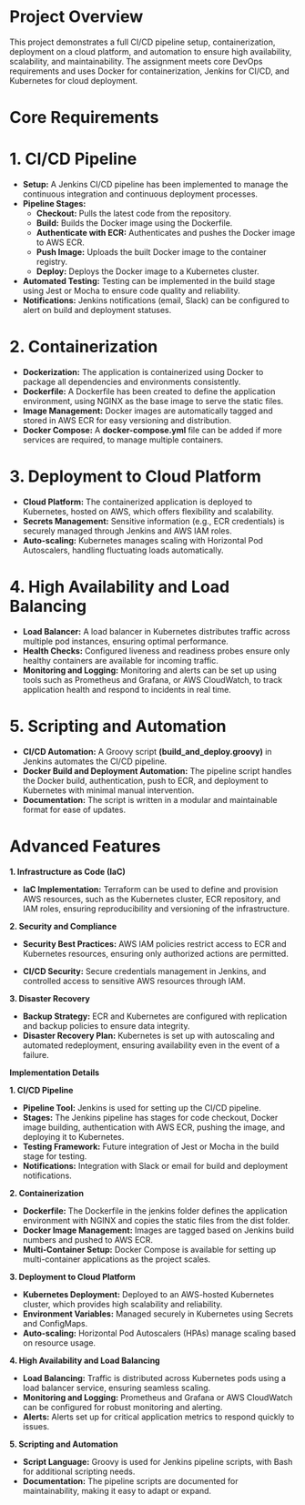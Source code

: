 # Project Overview
This project demonstrates a full CI/CD pipeline setup, containerization, deployment on a cloud platform, and automation to ensure high availability, scalability, and maintainability. The assignment meets core DevOps requirements and uses Docker for containerization, Jenkins for CI/CD, and Kubernetes for cloud deployment.

# Core Requirements

# 1. CI/CD Pipeline

* **Setup:**  A Jenkins CI/CD pipeline has been implemented to manage the continuous integration and continuous deployment processes.
* **Pipeline Stages:**
  * **Checkout:** Pulls the latest code from the repository.
  * **Build:** Builds the Docker image using the Dockerfile.
  * **Authenticate with ECR:** Authenticates and pushes the Docker image to AWS ECR.
  * **Push Image:** Uploads the built Docker image to the container registry.
  * **Deploy:** Deploys the Docker image to a Kubernetes cluster.
* **Automated Testing:** Testing can be implemented in the build stage using Jest or Mocha to ensure code quality and reliability.
* **Notifications:** Jenkins notifications (email, Slack) can be configured to alert on build and deployment statuses.

# 2. Containerization

* **Dockerization:** The application is containerized using Docker to package all dependencies and environments consistently.
* **Dockerfile:** A Dockerfile has been created to define the application environment, using NGINX as the base image to serve the static files.
* **Image Management:** Docker images are automatically tagged and stored in AWS ECR for easy versioning and distribution.
* **Docker Compose:** A **docker-compose.yml** file can be added if more services are required, to manage multiple containers.

# 3. Deployment to Cloud Platform

* **Cloud Platform:** The containerized application is deployed to Kubernetes, hosted on AWS, which offers flexibility and scalability.
* **Secrets Management:** Sensitive information (e.g., ECR credentials) is securely managed through Jenkins and AWS IAM roles.
* **Auto-scaling:** Kubernetes manages scaling with Horizontal Pod Autoscalers, handling fluctuating loads automatically.

# 4. High Availability and Load Balancing

* **Load Balancer:** A load balancer in Kubernetes distributes traffic across multiple pod instances, ensuring optimal performance.
* **Health Checks:** Configured liveness and readiness probes ensure only healthy containers are available for incoming traffic.
* **Monitoring and Logging:** Monitoring and alerts can be set up using tools such as Prometheus and Grafana, or AWS CloudWatch, to track application health and respond to incidents in real time.

# 5. Scripting and Automation
* **CI/CD Automation:** A Groovy script **(build_and_deploy.groovy)** in Jenkins automates the CI/CD pipeline.
* **Docker Build and Deployment Automation:** The pipeline script handles the Docker build, authentication, push to ECR, and deployment to Kubernetes with minimal manual intervention.
* **Documentation:** The script is written in a modular and maintainable format for ease of updates.


# Advanced Features

**1. Infrastructure as Code (IaC)**

  * **IaC Implementation:** Terraform can be used to define and provision AWS resources, such as the Kubernetes cluster, ECR repository, and IAM roles, ensuring reproducibility and versioning of the infrastructure.

**2. Security and Compliance**

  * **Security Best Practices:** AWS IAM policies restrict access to ECR and Kubernetes resources, ensuring only authorized actions are permitted.

  * **CI/CD Security:** Secure credentials management in Jenkins, and controlled access to sensitive AWS resources through IAM.

**3. Disaster Recovery**

  * **Backup Strategy:** ECR and Kubernetes are configured with replication and backup policies to ensure data integrity.
  * **Disaster Recovery Plan:** Kubernetes is set up with autoscaling and automated redeployment, ensuring availability even in the event of a failure.

**Implementation Details**

**1. CI/CD Pipeline**

  * **Pipeline Tool:** Jenkins is used for setting up the CI/CD pipeline.
  * **Stages:** The Jenkins pipeline has stages for code checkout, Docker image building, authentication with AWS ECR, pushing the image, and deploying it to Kubernetes.
  * **Testing Framework:** Future integration of Jest or Mocha in the build stage for testing.
  * **Notifications:** Integration with Slack or email for build and deployment notifications.

**2. Containerization**

  * **Dockerfile:** The Dockerfile in the jenkins folder defines the application environment with NGINX and copies the static files from the dist folder.
  * **Docker Image Management:** Images are tagged based on Jenkins build numbers and pushed to AWS ECR.
  * **Multi-Container Setup:** Docker Compose is available for setting up multi-container applications as the project scales.

**3. Deployment to Cloud Platform**

  * **Kubernetes Deployment:** Deployed to an AWS-hosted Kubernetes cluster, which provides high scalability and reliability.
  * **Environment Variables:** Managed securely in Kubernetes using Secrets and ConfigMaps.
  * **Auto-scaling:** Horizontal Pod Autoscalers (HPAs) manage scaling based on resource usage.


**4. High Availability and Load Balancing**

  * **Load Balancing:** Traffic is distributed across Kubernetes pods using a load balancer service, ensuring seamless scaling.
  * **Monitoring and Logging:** Prometheus and Grafana or AWS CloudWatch can be configured for robust monitoring and alerting.
  * **Alerts:** Alerts set up for critical application metrics to respond quickly to issues.

**5. Scripting and Automation**

  * **Script Language:** Groovy is used for Jenkins pipeline scripts, with Bash for additional scripting needs.
  * **Documentation:** The pipeline scripts are documented for maintainability, making it easy to adapt or expand.
